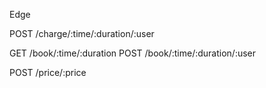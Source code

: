 Edge

POST /charge/:time/:duration/:user


GET  /book/:time/:duration
POST /book/:time/:duration/:user

POST /price/:price

